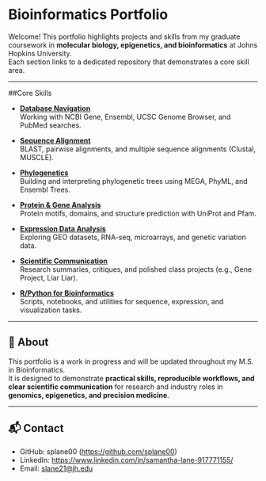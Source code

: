 # Bioinformatics Portfolio

Welcome! This portfolio highlights projects and skills from my graduate coursework in **molecular biology, epigenetics, and bioinformatics** at Johns Hopkins University.  
Each section links to a dedicated repository that demonstrates a core skill area.  

---

##Core Skills

- [**Database Navigation**](https://github.com/splane00/database-navigation)  
  Working with NCBI Gene, Ensembl, UCSC Genome Browser, and PubMed searches.

- [**Sequence Alignment**](https://github.com/splane00/sequence-alignment)  
  BLAST, pairwise alignments, and multiple sequence alignments (Clustal, MUSCLE).

- [**Phylogenetics**](https://github.com/splane00/phylogenetics)  
  Building and interpreting phylogenetic trees using MEGA, PhyML, and Ensembl Trees.

- [**Protein & Gene Analysis**](https://github.com/splane00/protein-gene-analysis)  
  Protein motifs, domains, and structure prediction with UniProt and Pfam.

- [**Expression Data Analysis**](https://github.com/splane00/expression-data-analysis)  
  Exploring GEO datasets, RNA-seq, microarrays, and genetic variation data.

- [**Scientific Communication**](https://github.com/splane00/scientific-communication)  
  Research summaries, critiques, and polished class projects (e.g., Gene Project, Liar Liar).

- [**R/Python for Bioinformatics**](https://github.com/splane00/r-python-bioinformatics)  
  Scripts, notebooks, and utilities for sequence, expression, and visualization tasks.

---

## 📌 About
This portfolio is a work in progress and will be updated throughout my M.S. in Bioinformatics.  
It is designed to demonstrate **practical skills, reproducible workflows, and clear scientific communication** for research and industry roles in **genomics, epigenetics, and precision medicine**.

---

## 📬 Contact
- GitHub: splane00 (https://github.com/splane00)  
- LinkedIn: https://www.linkedin.com/in/samantha-lane-917771155/
- Email: slane21@jh.edu
